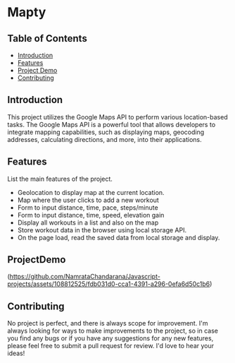 # Mapty
## Table of Contents
- [Introduction](#introduction)
- [Features](#features)
- [Project Demo](#projectDemo)
- [Contributing](#contributing)

## Introduction

This project utilizes the Google Maps API to perform various location-based tasks. The Google Maps API is a powerful tool that allows developers to integrate mapping capabilities, such as displaying maps, geocoding addresses, calculating directions, and more, into their applications.

## Features

List the main features of the project.

- Geolocation to display map at the current location.
- Map where the user clicks to add a new workout
- Form to input distance, time, pace, steps/minute
- Form to input distance, time, speed, elevation gain
- Display all workouts in a list and also on the map
- Store workout data in the browser using local storage API.
- On the page load, read the saved data from local storage and display.

## ProjectDemo

(https://github.com/NamrataChandarana/Javascript-projects/assets/108812525/fdb031d0-cca1-4391-a296-0efa6d50c1b6)

## Contributing

No project is perfect, and there is always scope for improvement. I'm always looking for ways to make improvements to the project, so in case you find any bugs or if you have any suggestions for any new features, please feel free to submit a pull request for review. I'd love to hear your ideas!
